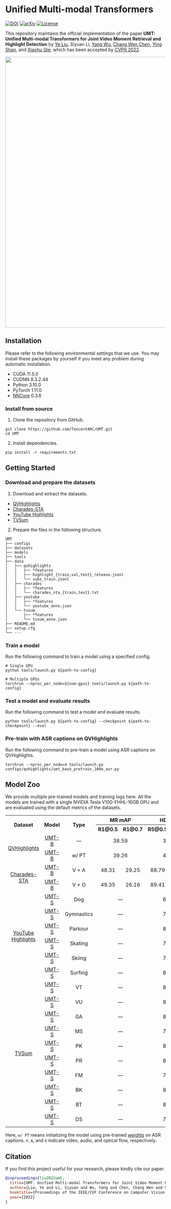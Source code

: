 # Unified Multi-modal Transformers

[![DOI](https://badgen.net/badge/DOI/10.1109%2FCVPR52688.2022.00305/blue?cache=300)](https://doi.org/10.1109/CVPR52688.2022.00305)
[![arXiv](https://badgen.net/badge/arXiv/2203.12745/red?cache=300)](https://arxiv.org/abs/2203.12745)
[![License](https://badgen.net/badge/License/BSD%203-Clause%20License?color=cyan&cache=300)](https://github.com/TencentARC/UMT/blob/main/LICENSE)

This repository maintains the official implementation of the paper **UMT: Unified Multi-modal Transformers for Joint Video Moment Retrieval and Highlight Detection** by [Ye Liu](https://yeliu.dev/), Siyuan Li, [Yang Wu](https://scholar.google.com/citations?user=vwOQ-UIAAAAJ), [Chang Wen Chen](https://web.comp.polyu.edu.hk/chencw/), [Ying Shan](https://scholar.google.com/citations?user=4oXBp9UAAAAJ), and [Xiaohu Qie](https://scholar.google.com/citations?user=mk-F69UAAAAJ), which has been accepted by [CVPR 2022](https://cvpr2022.thecvf.com/).

<p align="center"><img width="850" src="https://raw.githubusercontent.com/TencentARC/UMT/main/.github/model.svg"></p>

## Installation

Please refer to the following environmental settings that we use. You may install these packages by yourself if you meet any problem during automatic installation.

- CUDA 11.5.0
- CUDNN 8.3.2.44
- Python 3.10.0
- PyTorch 1.11.0
- [NNCore](https://github.com/yeliudev/nncore) 0.3.6

### Install from source

1. Clone the repository from GitHub.

```
git clone https://github.com/TencentARC/UMT.git
cd UMT
```

2. Install dependencies.

```
pip install -r requirements.txt
```

## Getting Started

### Download and prepare the datasets

1. Download and extract the datasets.

- [QVHighlights](https://connectpolyu-my.sharepoint.com/:u:/g/personal/21039533r_connect_polyu_hk/EVyfPQmNEfxCpvWO3Lp-6NkBld4GHGH8sPj1ZVkx4ScKNg?e=LRS0gQ)
- [Charades-STA](https://connectpolyu-my.sharepoint.com/:u:/g/personal/21039533r_connect_polyu_hk/EXq0dTx1exhBimH1S4JDqtoBt2hj2gC3tazWHMMaBDNK8Q?e=9pIeav)
- [YouTube Highlights](https://connectpolyu-my.sharepoint.com/:u:/g/personal/21039533r_connect_polyu_hk/EWv-_88eTGZJr0VwUp51NbABbcQe8BBM4VWOipghje79aQ?e=MbJpgn)
- [TVSum](https://connectpolyu-my.sharepoint.com/:u:/g/personal/21039533r_connect_polyu_hk/ESH3Wx6l-kBGmRvf2dfplesBaq4SJp9SxKyYypEO7UKVOA?e=1Naroo)

2. Prepare the files in the following structure.

```
UMT
├── configs
├── datasets
├── models
├── tools
├── data
│   ├── qvhighlights
│   │   ├── *features
│   │   ├── highlight_{train,val,test}_release.jsonl
│   │   └── subs_train.jsonl
│   ├── charades
│   │   ├── *features
│   │   └── charades_sta_{train,test}.txt
│   ├── youtube
│   │   ├── *features
│   │   └── youtube_anno.json
│   └── tvsum
│       ├── *features
│       └── tvsum_anno.json
├── README.md
├── setup.cfg
└── ···
```

### Train a model

Run the following command to train a model using a specified config.

```shell
# Single GPU
python tools/launch.py ${path-to-config}

# Multiple GPUs
torchrun --nproc_per_node=${num-gpus} tools/launch.py ${path-to-config}
```

### Test a model and evaluate results

Run the following command to test a model and evaluate results.

```
python tools/launch.py ${path-to-config} --checkpoint ${path-to-checkpoint} --eval
```

### Pre-train with ASR captions on QVHighlights

Run the following command to pre-train a model using ASR captions on QVHighlights.

```
torchrun --nproc_per_node=4 tools/launch.py configs/qvhighlights/umt_base_pretrain_100e_asr.py
```

## Model Zoo

We provide multiple pre-trained models and training logs here. All the models are trained with a single NVIDIA Tesla V100-FHHL-16GB GPU and are evaluated using the default metrics of the datasets.

<table>
  <tr>
    <th rowspan="2">Dataset</th>
    <th rowspan="2">Model</th>
    <th rowspan="2">Type</th>
    <th colspan="2">MR mAP</th>
    <th colspan="2">HD mAP</th>
    <th rowspan="2">Download</th>
  </tr>
  <tr>
    <th>R1@0.5</th>
    <th>R1@0.7</th>
    <th>R5@0.5</th>
    <th>R5@0.7</th>
  </tr>
  <tr>
    <td align="center" rowspan="2">
      <a href="https://arxiv.org/abs/2107.09609">QVHighlights</a>
    </td>
    <td align="center">
      <a href="https://github.com/TencentARC/UMT/configs/qvhighlights/umt_base_200e_qvhighlights.py">UMT-B</a>
    </td>
    <td align="center">—</td>
    <td align="center" colspan="2">38.59</td>
    <td align="center" colspan="2">39.85</td>
    <td align="center">
      <a href="https://dl.catcatdev.com/umt/umt_base_200e_qvhighlights-9a13c673.pth">model</a> |
      <a href="https://dl.catcatdev.com/umt/umt_base_200e_qvhighlights.json">metrics</a>
    </td>
  </tr>
  <tr>
    <td align="center">
      <a href="https://github.com/TencentARC/UMT/configs/qvhighlights/umt_base_200e_qvhighlights.py">UMT-B</a>
    </td>
    <td align="center">w/ PT</td>
    <td align="center" colspan="2">39.26</td>
    <td align="center" colspan="2">40.10</td>
    <td align="center">
      <a href="https://dl.catcatdev.com/umt/umt_base_finetune_200e_qvhighlights-d674a657.pth">model</a> |
      <a href="https://dl.catcatdev.com/umt/umt_base_finetune_200e_qvhighlights.json">metrics</a>
    </td>
  </tr>
  <tr>
    <td align="center" rowspan="2">
      <a href="https://arxiv.org/abs/1705.02101">Charades-STA</a>
    </td>
    <td align="center">
      <a href="https://github.com/TencentARC/UMT/configs/charades/umt_base_va_100e_charades.py">UMT-B</a>
    </td>
    <td align="center">V + A</td>
    <td align="center">48.31</td>
    <td align="center">29.25</td>
    <td align="center">88.79</td>
    <td align="center">56.08</td>
    <td align="center">
      <a href="https://dl.catcatdev.com/umt/umt_base_va_100e_charades-b51a65aa.pth">model</a> |
      <a href="https://dl.catcatdev.com/umt/umt_base_va_100e_charades.json">metrics</a>
    </td>
  </tr>
  <tr>
    <td align="center">
      <a href="https://github.com/TencentARC/UMT/configs/charades/umt_base_vo_100e_charades.py">UMT-B</a>
    </td>
    <td align="center">V + O</td>
    <td align="center">49.35</td>
    <td align="center">26.16</td>
    <td align="center">89.41</td>
    <td align="center">54.95</td>
    <td align="center">
      <a href="https://dl.catcatdev.com/umt/umt_base_vo_100e_charades-39ec9829.pth">model</a> |
      <a href="https://dl.catcatdev.com/umt/umt_base_vo_100e_charades.json">metrics</a>
    </td>
  </tr>
  <tr>
    <td align="center" rowspan="6">
      <a href="https://doi.org/10.1007/978-3-319-10590-1_51">YouTube<br>Highlights</a>
    </td>
    <td align="center">
      <a href="https://github.com/TencentARC/UMT/configs/youtube/umt_small_100e_youtube_dog.py">UMT-S</a>
    </td>
    <td align="center">Dog</td>
    <td align="center" colspan="2">—</td>
    <td align="center" colspan="2">65.93</td>
    <td align="center">
      <a href="https://dl.catcatdev.com/umt/umt_small_100e_youtube_dog-90f2189e.pth">model</a> |
      <a href="https://dl.catcatdev.com/umt/umt_small_100e_youtube_dog.json">metrics</a>
    </td>
  </tr>
  <tr>
    <td align="center">
      <a href="https://github.com/TencentARC/UMT/configs/youtube/umt_small_100e_youtube_gym.py">UMT-S</a>
    </td>
    <td align="center">Gymnastics</td>
    <td align="center" colspan="2">—</td>
    <td align="center" colspan="2">75.20</td>
    <td align="center">
      <a href="https://dl.catcatdev.com/umt/umt_small_100e_youtube_gym-fe749774.pth">model</a> |
      <a href="https://dl.catcatdev.com/umt/umt_small_100e_youtube_gym.json">metrics</a>
    </td>
  </tr>
  <tr>
    <td align="center">
      <a href="https://github.com/TencentARC/UMT/configs/youtube/umt_small_100e_youtube_par.py">UMT-S</a>
    </td>
    <td align="center">Parkour</td>
    <td align="center" colspan="2">—</td>
    <td align="center" colspan="2">81.64</td>
    <td align="center">
      <a href="https://dl.catcatdev.com/umt/umt_small_100e_youtube_par-4d8a9e8b.pth">model</a> |
      <a href="https://dl.catcatdev.com/umt/umt_small_100e_youtube_par.json">metrics</a>
    </td>
  </tr>
  <tr>
    <td align="center">
      <a href="https://github.com/TencentARC/UMT/configs/youtube/umt_small_100e_youtube_ska.py">UMT-S</a>
    </td>
    <td align="center">Skating</td>
    <td align="center" colspan="2">—</td>
    <td align="center" colspan="2">71.81</td>
    <td align="center">
      <a href="https://dl.catcatdev.com/umt/umt_small_100e_youtube_ska-f12710a8.pth">model</a> |
      <a href="https://dl.catcatdev.com/umt/umt_small_100e_youtube_ska.json">metrics</a>
    </td>
  </tr>
  <tr>
    <td align="center">
      <a href="https://github.com/TencentARC/UMT/configs/youtube/umt_small_100e_youtube_ski.py">UMT-S</a>
    </td>
    <td align="center">Skiing</td>
    <td align="center" colspan="2">—</td>
    <td align="center" colspan="2">72.27</td>
    <td align="center">
      <a href="https://dl.catcatdev.com/umt/umt_small_100e_youtube_ski-1ca38d91.pth">model</a> |
      <a href="https://dl.catcatdev.com/umt/umt_small_100e_youtube_ski.json">metrics</a>
    </td>
  </tr>
  <tr>
    <td align="center">
      <a href="https://github.com/TencentARC/UMT/configs/youtube/umt_small_100e_youtube_sur.py">UMT-S</a>
    </td>
    <td align="center">Surfing</td>
    <td align="center" colspan="2">—</td>
    <td align="center" colspan="2">82.71</td>
    <td align="center">
      <a href="https://dl.catcatdev.com/umt/umt_small_100e_youtube_sur-9be4b575.pth">model</a> |
      <a href="https://dl.catcatdev.com/umt/umt_small_100e_youtube_sur.json">metrics</a>
    </td>
  </tr>
  <tr>
    <td align="center" rowspan="10">
      <a href="https://doi.org/10.1109/cvpr.2015.7299154">TVSum</a>
    </td>
    <td align="center">
      <a href="https://github.com/TencentARC/UMT/configs/tvsum/umt_small_500e_tvsum_vt.py">UMT-S</a>
    </td>
    <td align="center">VT</td>
    <td align="center" colspan="2">—</td>
    <td align="center" colspan="2">87.54</td>
    <td align="center">
      <a href="https://dl.catcatdev.com/umt/umt_small_500e_tvsum_vt-3eff6e1b.pth">model</a> |
      <a href="https://dl.catcatdev.com/umt/umt_small_500e_tvsum_vt.json">metrics</a>
    </td>
  </tr>
  <tr>
    <td align="center">
      <a href="https://github.com/TencentARC/UMT/configs/tvsum/umt_small_500e_tvsum_vu.py">UMT-S</a>
    </td>
    <td align="center">VU</td>
    <td align="center" colspan="2">—</td>
    <td align="center" colspan="2">81.51</td>
    <td align="center">
      <a href="https://dl.catcatdev.com/umt/umt_small_500e_tvsum_vu-ea40b5ee.pth">model</a> |
      <a href="https://dl.catcatdev.com/umt/umt_small_500e_tvsum_vu.json">metrics</a>
    </td>
  </tr>
  <tr>
    <td align="center">
      <a href="https://github.com/TencentARC/UMT/configs/tvsum/umt_small_500e_tvsum_ga.py">UMT-S</a>
    </td>
    <td align="center">GA</td>
    <td align="center" colspan="2">—</td>
    <td align="center" colspan="2">88.22</td>
    <td align="center">
      <a href="https://dl.catcatdev.com/umt/umt_small_500e_tvsum_ga-7217ee96.pth">model</a> |
      <a href="https://dl.catcatdev.com/umt/umt_small_500e_tvsum_ga.json">metrics</a>
    </td>
  </tr>
  <tr>
    <td align="center">
      <a href="https://github.com/TencentARC/UMT/configs/tvsum/umt_small_500e_tvsum_ms.py">UMT-S</a>
    </td>
    <td align="center">MS</td>
    <td align="center" colspan="2">—</td>
    <td align="center" colspan="2">78.81</td>
    <td align="center">
      <a href="https://dl.catcatdev.com/umt/umt_small_500e_tvsum_ms-a41636ac.pth">model</a> |
      <a href="https://dl.catcatdev.com/umt/umt_small_500e_tvsum_ms.json">metrics</a>
    </td>
  </tr>
  <tr>
    <td align="center">
      <a href="https://github.com/TencentARC/UMT/configs/tvsum/umt_small_500e_tvsum_pk.py">UMT-S</a>
    </td>
    <td align="center">PK</td>
    <td align="center" colspan="2">—</td>
    <td align="center" colspan="2">81.42</td>
    <td align="center">
      <a href="https://dl.catcatdev.com/umt/umt_small_500e_tvsum_pk-4ea24b6c.pth">model</a> |
      <a href="https://dl.catcatdev.com/umt/umt_small_500e_tvsum_pk.json">metrics</a>
    </td>
  </tr>
  <tr>
    <td align="center">
      <a href="https://github.com/TencentARC/UMT/configs/tvsum/umt_small_500e_tvsum_pr.py">UMT-S</a>
    </td>
    <td align="center">PR</td>
    <td align="center" colspan="2">—</td>
    <td align="center" colspan="2">86.96</td>
    <td align="center">
      <a href="https://dl.catcatdev.com/umt/umt_small_500e_tvsum_pr-815f527a.pth">model</a> |
      <a href="https://dl.catcatdev.com/umt/umt_small_500e_tvsum_pr.json">metrics</a>
    </td>
  </tr>
  <tr>
    <td align="center">
      <a href="https://github.com/TencentARC/UMT/configs/tvsum/umt_small_500e_tvsum_fm.py">UMT-S</a>
    </td>
    <td align="center">FM</td>
    <td align="center" colspan="2">—</td>
    <td align="center" colspan="2">75.96</td>
    <td align="center">
      <a href="https://dl.catcatdev.com/umt/umt_small_500e_tvsum_fm-cf6ebb1d.pth">model</a> |
      <a href="https://dl.catcatdev.com/umt/umt_small_500e_tvsum_fm.json">metrics</a>
    </td>
  </tr>
  <tr>
    <td align="center">
      <a href="https://github.com/TencentARC/UMT/configs/tvsum/umt_small_500e_tvsum_bk.py">UMT-S</a>
    </td>
    <td align="center">BK</td>
    <td align="center" colspan="2">—</td>
    <td align="center" colspan="2">86.89</td>
    <td align="center">
      <a href="https://dl.catcatdev.com/umt/umt_small_500e_tvsum_bk-12c75dff.pth">model</a> |
      <a href="https://dl.catcatdev.com/umt/umt_small_500e_tvsum_bk.json">metrics</a>
    </td>
  </tr>
  <tr>
    <td align="center">
      <a href="https://github.com/TencentARC/UMT/configs/tvsum/umt_small_500e_tvsum_bt.py">UMT-S</a>
    </td>
    <td align="center">BT</td>
    <td align="center" colspan="2">—</td>
    <td align="center" colspan="2">84.42</td>
    <td align="center">
      <a href="https://dl.catcatdev.com/umt/umt_small_500e_tvsum_bt-3b666738.pth">model</a> |
      <a href="https://dl.catcatdev.com/umt/umt_small_500e_tvsum_bt.json">metrics</a>
    </td>
  </tr>
  <tr>
    <td align="center">
      <a href="https://github.com/TencentARC/UMT/configs/tvsum/umt_small_500e_tvsum_ds.py">UMT-S</a>
    </td>
    <td align="center">DS</td>
    <td align="center" colspan="2">—</td>
    <td align="center" colspan="2">79.63</td>
    <td align="center">
      <a href="https://dl.catcatdev.com/umt/umt_small_500e_tvsum_ds-55549243.pth">model</a> |
      <a href="https://dl.catcatdev.com/umt/umt_small_500e_tvsum_ds.json">metrics</a>
    </td>
  </tr>
</table>

Here, `w/ PT` means initializing the model using pre-trained [weights](https://dl.catcatdev.com/umt/umt_base_pretrain_100e_asr-ebae4090.pth) on ASR captions. `V`, `A`, and `O` indicate video, audio, and optical flow, respectively.

## Citation

If you find this project useful for your research, please kindly cite our paper.

```bibtex
@inproceedings{liu2022umt,
  title={UMT: Unified Multi-modal Transformers for Joint Video Moment Retrieval and Highlight Detection},
  author={Liu, Ye and Li, Siyuan and Wu, Yang and Chen, Chang Wen and Shan, Ying and Qie, Xiaohu},
  booktitle={Proceedings of the IEEE/CVF Conference on Computer Vision and Pattern Recognition (CVPR)},
  year={2022}
}
```

